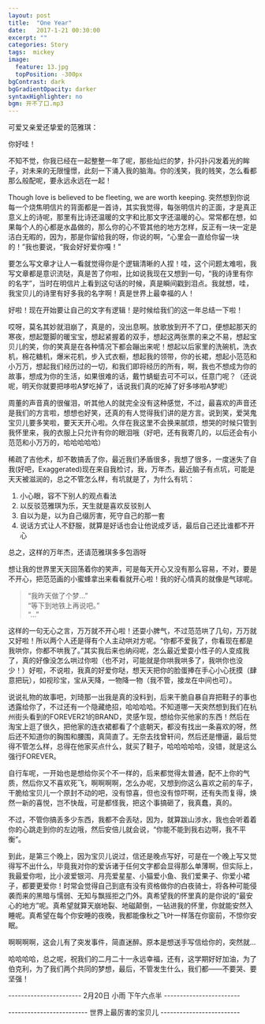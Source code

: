 ```yaml
---
layout: post
title:  "One Year"
date:   2017-1-21 00:30:00
excerpt: ""
categories: Story
tags:  mickey
image:
  feature: 13.jpg
  topPosition: -300px
bgContrast: dark
bgGradientOpacity: darker
syntaxHighlighter: no
bgm: 开不了口.mp3
---
```


可爱又亲爱还挚爱的范雅琪：

你好哇！

不知不觉，你我已经在一起整整一年了呢，那些灿烂的梦，扑闪扑闪发着光的眸子，对未来的无限憧憬，此刻一下涌入我的脑海。你的浅笑，我的贱笑，怎么看都那么般配呢，要永远永远在一起！

Though love is believed to be fleeting, we are worth keeping. 突然想到你说每一个烧焦明信片的背面都是一首诗，其实我觉得，每张明信片的正面，才是真正意义上的诗呢，那里有比诗还温暖的文字和比那文字还温暖的心。常常都在想，如果每个人的心都是水晶做的，那么你的心不管其他的地方怎样，反正有一块一定是洁白无暇的，因为，那是你留给我的呀，你说的啊，“心里会一直给你留一块的！”我也要说，“我会好好爱你嘎！”

要怎么写文章才让人一看就觉得你是个逻辑清晰的人捏！哇，这个问题太难啦，我写文章都是意识流哒，真是苦了你啦，比如说我现在又想到一句，“我的诗里有你的名字”，当时在明信片上看到这句话的时候，真是瞬间戳到泪点。我就想，哇，我宝贝儿的诗里有好多我的名字啊！真是世界上最幸福的人！

好啦！现在开始要让自己的文字有逻辑！是时候给我们的这一年总结一下啦！

哎呀，莫名其妙就泪崩了，真是的，没出息啊。放歌放到开不了口，便想起那天的寒夜，想起蹩脚的暖宝宝，想起紧握着的双手，想起这两张票的来之不易，想起宝贝儿的笑，你的笑真是在各种情况下都会蹦出来呢！想起以后家里的洗碗机，洗衣机，棉花糖机，爆米花机，步入式衣橱，想起我的领带，你的长裙，想起小范范和小万万，想起我们经历过的一切，和我们即将经历的所有，啊，我也不想成为你的故事，想成为你的生活，如果很难的话，戴竹蜻蜓去可不可以，任意门呢？（还说呢，明天你就要把哆啦A梦吃掉了，话说我们真的吃掉了好多哆啦A梦呢）

周董的声音真的很催泪，听其他人的就完全没有这种感觉，不过，最喜欢的声音还是我们的方言啦，想想也好笑，还真的有人觉得我们讲的是方言。说到笑，爱哭鬼宝贝儿要多笑啦，要天天开心啦。久伴在我这里不会换来腻烦，想哭的时候只管到我怀里来，我的衣服上只允许有你的眼泪哦（好吧，还有我寄几的，以后还会有小范范和小万万的，哈哈哈哈哈）

稀疏了吉他术，却不敢搞丢了你，最近我们矛盾很多，我想了很多，一度迷失了自我(好吧，Exaggerated)现在来自我检讨，我，万年杰，最近脑子有点坑，可能是天天被滋润的，总之不管怎么样，有坑就是了，为什么有坑：

1. 小心眼，容不下别人的观点看法
2. 以反驳范雅琪为乐，天生就是喜欢反驳别人
3. 自以为是，以为自己缀厉害，死守自己的那一套
4. 说话方式让人不舒服，就算是好话也会让他说成歹话，最后自己还比谁都不开心

总之，这样的万年杰，还请范雅琪多多包涵呀

想让我的世界里天天回荡着你的笑声，可是每天开心又没有那么容易，不对，要是不开心，把范范画的小蜜蜂拿出来看看就开心啦！我的好心情真的就像是气球呢。

<blockquote class="u--startsWithDoubleQuote">
“我昨天做了个梦…”<br>
“等下到地铁上再说吧。”<br>
“…”
</blockquote>


这样的一句无心之言，万万就不开心啦！还耍小脾气，不过范范哄了几句，万万就又好啦！所以两个人还是得有个人主动哄对方呢。“你都不爱我了，你看现在都是我哄你，你都不哄我了。”其实我后来也纳闷呢，怎么最近爱耍小性子的人变成我了，真的好像没怎么哄过你啦（也不对，可能就是你哄我哄多了，我哄你也没少！）好啦，不说啦，我真的好爱你哒，想天天把你的脸蛋捧在手心小心抚摸（肆意把玩），如视珍宝，宝从天降，一物降一物（我不管，接龙在中间也可）。

说说礼物的故事吧，刘琦那一出我是真的没料到，后来干脆自暴自弃把鞋子的事也透露给你了，不过还有一个隐藏绝招，哈哈哈哈。不知道哪一天突然想到我们在杭州街头看到的FOREVER21的BRAND，灵感乍现，想给你买他家的东西！然后在淘宝上逛了很久，把他家的连衣裙都看了个底朝天，都没有找出一条喜欢的呀，然后还不知道你的胸围和腰围，真简直了。无奈去找曾轩问，然后还是懵逼，最后觉得不管怎么样，总得在他家买点什么，就买了鞋子，哈哈哈哈哈，没错，就是这么强行FOREVER。

自行车呢，一开始也是想给你买个不一样的，后来都觉得太普通，配不上你的气质，然后你又不喜欢死飞，啊啊啊啊，怎么办呢，又想到你这么喜欢之前的车子，干脆给宝贝儿一个原封不动的吧，没有惊喜，但也没有惊吓啊，还有失而复得，焕然一新的喜悦，岂不快哉，可是都怪我，把这个事搞砸了，我真蠢，真的。

不过，不管你搞丢多少东西，我都不会丢哒，因为，就算跋山涉水，我也会听着着你的心跳走到你的左边哦，然后安倍儿就会说，“你能不能到我右边啊，我不平衡”。

到此，是第三个晚上，因为宝贝儿说过，信还是晚点写好，可是在一个晚上写又觉得写不出什么，毕竟我对你的爱诉诸于任何文字都会显得那么单薄啊，但实际上，我最爱你啦，比小波爱银河、月亮爱星星、小猫爱小鱼、我们爱果子、你爱小裙子，都要更爱你！时常会觉得自己到底有没有资格做你的白夜骑士，将各种可能侵袭而来的黑暗与懦弱、无知与飘摇拒之门外。真希望我的怀里真的是你说的“最安心的地方”呢。真希望就算天崩地裂、地磁颠倒，一钻进我的怀里，你就能安然入睡呢。真希望在每个你安睡的夜晚，我都能像秋之飞叶一样落在你窗前，不惊你安眠。

啊啊啊啊，这会儿有了突发事件，简直迷醉。原本是想送手写信给你的，突然就… 

哈哈哈哈，总之呢，祝我们的二月二十一永远幸福，还有，这学期好好加油，为了伯克利，为了我们两个共同的梦想，最后，不管发生什么，我们都——不要哭、要坚强！

----------------------- 2月20日 小雨 下午六点半 ------------------------

------------------------- 世界上最厉害的宝贝儿 -------------------------
